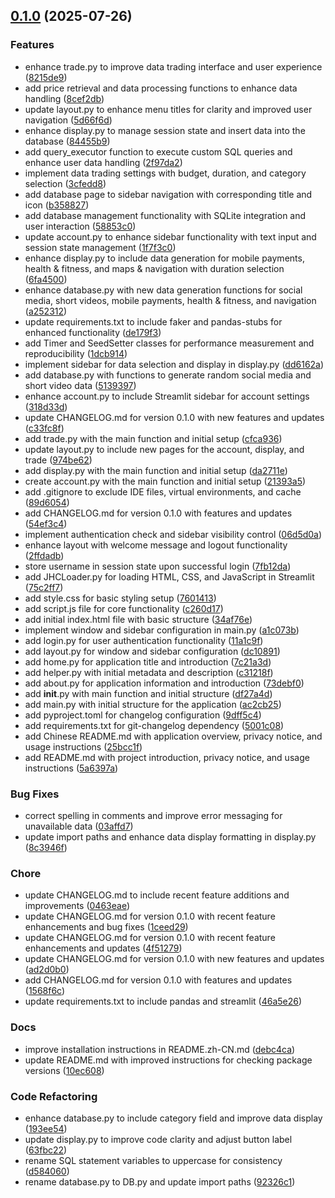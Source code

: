 <!-- insertion marker -->
<a name="0.1.0"></a>

## [0.1.0](https://github.com///compare/e8ac234ee3cc02be05bf1225cfe3f34ef896faf2...0.1.0) (2025-07-26)

### Features

- enhance trade.py to improve data trading interface and user experience ([8215de9](https://github.com///commit/8215de9de92d997b07c2ca8695f303eb586c9256))
- add price retrieval and data processing functions to enhance data handling ([8cef2db](https://github.com///commit/8cef2dba4a74b2575996c484084f71bc6542792e))
- update layout.py to enhance menu titles for clarity and improved user navigation ([5d66f6d](https://github.com///commit/5d66f6df2729b9a3d6be23bd886ebe11c6c623f4))
- enhance display.py to manage session state and insert data into the database ([84455b9](https://github.com///commit/84455b9bbf06dd5720e4809c4425a5989a94e46b))
- add query_executor function to execute custom SQL queries and enhance user data handling ([2f97da2](https://github.com///commit/2f97da2af167398da3bcb40861769f3099a37d6b))
- implement data trading settings with budget, duration, and category selection ([3cfedd8](https://github.com///commit/3cfedd80e044c0622d1b084bbcf7fb309423b3bc))
- add database page to sidebar navigation with corresponding title and icon ([b358827](https://github.com///commit/b35882703d4a2f6c0ea3f43716399450124bc404))
- add database management functionality with SQLite integration and user interaction ([58853c0](https://github.com///commit/58853c06af1eff55272360ec9d09a3008ba21922))
- update account.py to enhance sidebar functionality with text input and session state management ([1f7f3c0](https://github.com///commit/1f7f3c030673d103cf4ef7c4621314448588d2d9))
- enhance display.py to include data generation for mobile payments, health & fitness, and maps & navigation with duration selection ([6fa4500](https://github.com///commit/6fa45003928a84b7c55b0efbe87d6cb5a8baf83d))
- enhance database.py with new data generation functions for social media, short videos, mobile payments, health & fitness, and navigation ([a252312](https://github.com///commit/a2523120984f796fb0966f764938c5d294b9e774))
- update requirements.txt to include faker and pandas-stubs for enhanced functionality ([de179f3](https://github.com///commit/de179f348cb35231b2b5b2b3205089a05f479173))
- add Timer and SeedSetter classes for performance measurement and reproducibility ([1dcb914](https://github.com///commit/1dcb91488632de66b973fba7d30cac3be65a3738))
- implement sidebar for data selection and display in display.py ([dd6162a](https://github.com///commit/dd6162ae6865367901b09e14da225ced098e2642))
- add database.py with functions to generate random social media and short video data ([5139397](https://github.com///commit/5139397b29138167095437d374372ec5497e928b))
- enhance account.py to include Streamlit sidebar for account settings ([318d33d](https://github.com///commit/318d33db0767bb7adf8509168cf58909c75d5504))
- update CHANGELOG.md for version 0.1.0 with new features and updates ([c33fc8f](https://github.com///commit/c33fc8f59d27d64c6785b88653f13bce86207a02))
- add trade.py with the main function and initial setup ([cfca936](https://github.com///commit/cfca9363c9fa6826023365de504a87d0275d7599))
- update layout.py to include new pages for the account, display, and trade ([974be62](https://github.com///commit/974be621fb9e531dee094c10e3e318d9fea434b8))
- add display.py with the main function and initial setup ([da2711e](https://github.com///commit/da2711e789d70bc1872e42010085b8acc3085ed6))
- create account.py with the main function and initial setup ([21393a5](https://github.com///commit/21393a504de419503859f60fe6c70a4033e54118))
- add .gitignore to exclude IDE files, virtual environments, and cache ([89d6054](https://github.com///commit/89d60542e1c11f9a981c0daac3445f9b631362ea))
- add CHANGELOG.md for version 0.1.0 with features and updates ([54ef3c4](https://github.com///commit/54ef3c4886a1d974bed418d8eb33c2a093856e22))
- implement authentication check and sidebar visibility control ([06d5d0a](https://github.com///commit/06d5d0adb2e1c42d7a6677459cc43a1b357a45db))
- enhance layout with welcome message and logout functionality ([2ffdadb](https://github.com///commit/2ffdadb0e668b0768304cf302b251a066f1f15ba))
- store username in session state upon successful login ([7fb12da](https://github.com///commit/7fb12da32bd26f36326281b0aace4fde829a5a88))
- add JHCLoader.py for loading HTML, CSS, and JavaScript in Streamlit ([75c2ff7](https://github.com///commit/75c2ff7be8157ff88794ab913114c5a2b3475e63))
- add style.css for basic styling setup ([7601413](https://github.com///commit/76014137405279638156b8b92ee9b30a496b279b))
- add script.js file for core functionality ([c260d17](https://github.com///commit/c260d17738c7a06f21d57d0ce030d4bf5afa38f8))
- add initial index.html file with basic structure ([34af76e](https://github.com///commit/34af76e054e77940fc40c9833d6faaf249f4c60a))
- implement window and sidebar configuration in main.py ([a1c073b](https://github.com///commit/a1c073bbbb4f832c5b92f7d546f96ed915cd3c32))
- add login.py for user authentication functionality ([11a1c9f](https://github.com///commit/11a1c9fec781c394a8aff795637c743163f3b798))
- add layout.py for window and sidebar configuration ([dc10891](https://github.com///commit/dc10891e5549e566868ff6e727c4f35be3354301))
- add home.py for application title and introduction ([7c21a3d](https://github.com///commit/7c21a3d82d847c6e2761e1b111253a17d9e33f12))
- add helper.py with initial metadata and description ([c31218f](https://github.com///commit/c31218f559adaf6f26c26dc86cb7dc5798fbd065))
- add about.py for application information and introduction ([73debf0](https://github.com///commit/73debf0d8d19d95cedf3bbed726add56b09b40f8))
- add __init__.py with main function and initial structure ([df27a4d](https://github.com///commit/df27a4d5a9ade49af4ad8f6acb176d78caa530b2))
- add main.py with initial structure for the application ([ac2cb25](https://github.com///commit/ac2cb25adf897268546a9e6f1bcabab0c957fc42))
- add pyproject.toml for changelog configuration ([9dff5c4](https://github.com///commit/9dff5c4766238f3e082918ceecdce9f31647da51))
- add requirements.txt for git-changelog dependency ([5001c08](https://github.com///commit/5001c0879a0c9b94a7c9a03dad0c1177c4dd702c))
- add Chinese README.md with application overview, privacy notice, and usage instructions ([25bcc1f](https://github.com///commit/25bcc1f772cd7e03e79f7a579440d0e5436f252e))
- add README.md with project introduction, privacy notice, and usage instructions ([5a6397a](https://github.com///commit/5a6397a8ae2a16d7aaf2e46bf332f56b832125d6))

### Bug Fixes

- correct spelling in comments and improve error messaging for unavailable data ([03affd7](https://github.com///commit/03affd7fec774fe820b4ae0888f35ced8235edca))
- update import paths and enhance data display formatting in display.py ([8c3946f](https://github.com///commit/8c3946f81ac6b4cfaf24b26aef523acef4d07ce1))

### Chore

- update CHANGELOG.md to include recent feature additions and improvements ([0463eae](https://github.com///commit/0463eae8bdf7b2d8b0c76d96f33b0fd138021a7e))
- update CHANGELOG.md for version 0.1.0 with recent feature enhancements and bug fixes ([1ceed29](https://github.com///commit/1ceed29854ec808761cfffdc9d8f9827564533b6))
- update CHANGELOG.md for version 0.1.0 with recent feature enhancements and updates ([4f51279](https://github.com///commit/4f512799300747ffa09a3a7a508b4fd06820f9a9))
- update CHANGELOG.md for version 0.1.0 with new features and updates ([ad2d0b0](https://github.com///commit/ad2d0b0d6e927b734c52d64cc63afa219c94261e))
- add CHANGELOG.md for version 0.1.0 with features and updates ([1568f6c](https://github.com///commit/1568f6c9f01f34e4eec3d4fe9a57a84a129e1825))
- update requirements.txt to include pandas and streamlit ([46a5e26](https://github.com///commit/46a5e26ea6e1de25ed1dc94c68f126f5a886e9e1))

### Docs

- improve installation instructions in README.zh-CN.md ([debc4ca](https://github.com///commit/debc4ca2a6869f1c9a43bf117c46964ea610accc))
- update README.md with improved instructions for checking package versions ([10ec608](https://github.com///commit/10ec6088707eeb58448d04fda9bb33b03ecc70d6))

### Code Refactoring

- enhance database.py to include category field and improve data display ([193ee54](https://github.com///commit/193ee54e71557f6880f2436e6e1ace7cc821000b))
- update display.py to improve code clarity and adjust button label ([63fbc22](https://github.com///commit/63fbc22e333aa22d095ec0f0ef6d345e76434d80))
- rename SQL statement variables to uppercase for consistency ([d584060](https://github.com///commit/d5840606448415b6c7fe7e275adc72da583b73e6))
- rename database.py to DB.py and update import paths ([92326c1](https://github.com///commit/92326c1429824ee6b3aa2a0d100ec3c86c1bbe56))

